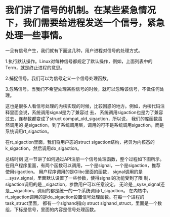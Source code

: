 
# 我们讲了信号的机制。在某些紧急情况下，我们需要给进程发送一个信号，紧急处理一些事情。


一旦有信号产生，我们就有下面这几种，用户进程对信号的处理方式。

1.执行默认操作。Linux对每种信号都规定了默认操作，例如，上面列表中的Term，就是终止进程的意思。

2.捕捉信号。我们可以为信号定义一个信号处理函数。

3.忽略信号。当我们不希望处理某些信号的时候，就可以忽略该信号，不做任何处理。



这也是很多人看信号处理的内核实现的时候，比较困惑的地方。例如，内核代码注释里面会说，系统调用signal是为了兼容过 去，
系统调用sigaction也是为了兼容过去，连参数都变成了struct compat_old_sigaction，所以说，
我们的库函数虽然调用的 是sigaction，到了系统调用层，调用的可不是系统调用sigaction，而是系统调用rt_sigaction。



在rt_sigaction里面，我们将用户态的struct sigaction结构，拷⻉为内核态的k_sigaction，然后调用do_sigaction。

总结时刻
这一节讲了如何通过API注册一个信号处理函数，整个过程如下图所示。
在用户程序里面，有两个函数可以调用，一个是signal，一个是sigaction，推荐使用sigaction。 用户程序调用的是Glibc里面的函数，
signal调用的是__sysv_signal，里面默认设置了一些参数，使得signal的功能受到了限 制，sigaction调用的是__sigaction，参数用户可以任意设定。 
无论是__sysv_signal还是__sigaction，调用的都是统一的一个系统调用rt_sigaction。 
在内核中，rt_sigaction调用的是do_sigaction设置信号处理函数。在每一个进程的task_struct里面，
都有一个sighand指向 struct sighand_struct，里面是一个数组，下标是信号，里面的内容是信号处理函数。